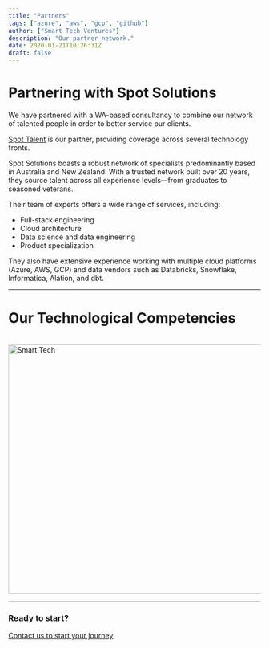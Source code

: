 ```yaml
---
title: "Partners"
tags: ["azure", "aws", "gcp", "github"]
author: ["Smart Tech Ventures"]
description: "Our partner network."
date: 2020-01-21T10:26:31Z
draft: false
---
```


# Partnering with Spot Solutions

We have partnered with a WA-based consultancy to combine our network of talented people in order to better service our clients.

[Spot Talent](https://www.spotsolutions.com.au/what-we-do) is our partner, providing coverage across several technology fronts.

Spot Solutions boasts a robust network of specialists predominantly based in Australia and New Zealand. With a trusted network built over 20 years, they source talent across all experience levels—from graduates to seasoned veterans.

Their team of experts offers a wide range of services, including:

- Full-stack engineering
- Cloud architecture
- Data science and data engineering
- Product specialization

They also have extensive experience working with multiple cloud platforms (Azure, AWS, GCP) and data vendors such as Databricks, Snowflake, Informatica, Alation, and dbt.

---

# Our Technological Competencies

<br />
<img width="878" height="497" alt="Smart Tech" src="https://github.com/user-attachments/assets/0863a4fa-501b-46ff-8433-e7ee246ded48" />
<br />
<hr />

### Ready to start?

[Contact us to start your journey](https://smarttechventures.au/contact/)
